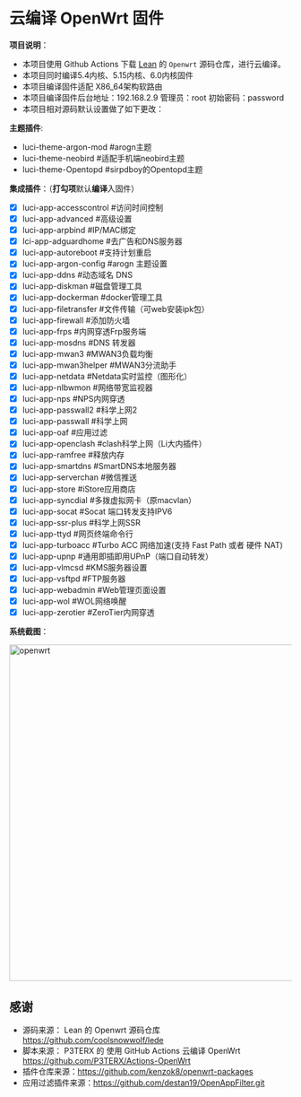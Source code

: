 # 云编译 OpenWrt 固件

**项目说明**：
- 本项目使用 Github Actions 下载 [Lean](https://github.com/coolsnowwolf/lede) 的 `Openwrt` 源码仓库，进行云编译。
- 本项目同时编译5.4内核、5.15内核、6.0内核固件
- 本项目编译固件适配 X86_64架构软路由
- 本项目编译固件后台地址：192.168.2.9 管理员：root  初始密码：password
- 本项目相对源码默认设置做了如下更改：

**主题插件**:
- luci-theme-argon-mod   #arogn主题
- luci-theme-neobird   #适配手机端neobird主题
- luci-theme-Opentopd   #sirpdboy的Opentopd主题

**集成插件**：（**打勾项**默认**编译**入固件）
  - [x] luci-app-accesscontrol  #访问时间控制
  - [x] luci-app-advanced  #高级设置
  - [x] luci-app-arpbind  #IP/MAC绑定
  - [x] lci-app-adguardhome  #去广告和DNS服务器
  - [x] luci-app-autoreboot  #支持计划重启
  - [x] luci-app-argon-config  #arogn 主题设置
  - [x] luci-app-ddns   #动态域名 DNS
  - [x] luci-app-diskman   #磁盘管理工具
  - [x] luci-app-dockerman #docker管理工具
  - [x] luci-app-filetransfer  #文件传输（可web安装ipk包）
  - [x] luci-app-firewall   #添加防火墙
  - [x] luci-app-frps   #内网穿透Frp服务端
  - [x] luci-app-mosdns  #DNS 转发器
  - [x] luci-app-mwan3   #MWAN3负载均衡
  - [x] luci-app-mwan3helper   #MWAN3分流助手
  - [x] luci-app-netdata  #Netdata实时监控（图形化）
  - [x] luci-app-nlbwmon   #网络带宽监视器
  - [x] luci-app-nps   #NPS内网穿透
  - [x] luci-app-passwall2  #科学上网2
  - [x] luci-app-passwall  #科学上网
  - [x] luci-app-oaf  #应用过滤
  - [x] luci-app-openclash  #clash科学上网（Li大内插件）
  - [x] luci-app-ramfree  #释放内存
  - [x] luci-app-smartdns  #SmartDNS本地服务器
  - [x] luci-app-serverchan  #微信推送
  - [x] luci-app-store  #iStore应用商店
  - [x] luci-app-syncdial  #多拨虚拟网卡（原macvlan）
  - [x] luci-app-socat  #Socat 端口转发支持IPV6
  - [x] luci-app-ssr-plus  #科学上网SSR
  - [x] luci-app-ttyd   #网页终端命令行
  - [x] luci-app-turboacc   #Turbo ACC 网络加速(支持 Fast Path 或者 硬件 NAT) 
  - [x] luci-app-upnp   #通用即插即用UPnP（端口自动转发）
  - [x] luci-app-vlmcsd   #KMS服务器设置
  - [x] luci-app-vsftpd   #FTP服务器
  - [x] luci-app-webadmin  #Web管理页面设置
  - [x] luci-app-wol   #WOL网络唤醒
  - [x] luci-app-zerotier  #ZeroTier内网穿透

**系统截图**：

<img width="600" alt="openwrt" src="https://m.360buyimg.com/babel/jfs/t1/95862/16/32174/105730/638b6b62E8154b8b5/2acd9f791ba49444.jpg">

## 感谢
- 源码来源： Lean 的 Openwrt 源码仓库 https://github.com/coolsnowwolf/lede
- 脚本来源： P3TERX 的 使用 GitHub Actions 云编译 OpenWrt https://github.com/P3TERX/Actions-OpenWrt
- 插件仓库来源：https://github.com/kenzok8/openwrt-packages
- 应用过滤插件来源：https://github.com/destan19/OpenAppFilter.git
